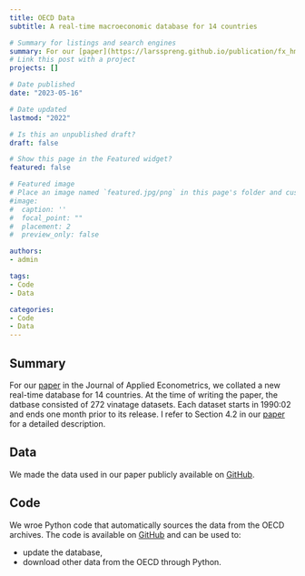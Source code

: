 ```yaml
---
title: OECD Data
subtitle: A real-time macroeconomic database for 14 countries

# Summary for listings and search engines
summary: For our [paper](https://larsspreng.github.io/publication/fx_hmsu/) in the Journal of Applied Econometrics, we collated a new real-time database for 14 countries. At the time of writing the paper, the datbase consisted of 272 vinatage datasets, each starting
# Link this post with a project
projects: []

# Date published
date: "2023-05-16"

# Date updated
lastmod: "2022"

# Is this an unpublished draft?
draft: false

# Show this page in the Featured widget?
featured: false

# Featured image
# Place an image named `featured.jpg/png` in this page's folder and customize its options here.
#image:
#  caption: ''
#  focal_point: ""
#  placement: 2
#  preview_only: false

authors:
- admin

tags:
- Code
- Data

categories:
- Code
- Data
---
```


## Summary
For our [paper](https://larsspreng.github.io/publication/fx_hmsu/) in the Journal of Applied Econometrics, we collated a new real-time database for 14 countries. At the time of writing the paper, the datbase consisted of 272 vinatage datasets. Each dataset starts in 1990:02 and ends one month prior to its release. I refer to Section 4.2 in our [paper](https://larsspreng.github.io/publication/fx_hmsu/) for a detailed description.

## Data
We made the data used in our paper publicly available on [GitHub](https://larsspreng.github.io/publication/fx_hmsu/).  

## Code
We wroe Python code that automatically sources the data from the OECD archives. The code is available on [GitHub](https://github.com/larsspreng/OECD_Data/tree/main) and can be used to:
- update the database,
- download other data from the OECD through Python.